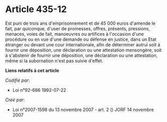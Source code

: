 # Article 435-12

Est puni de trois ans d'emprisonnement et de 45 000 euros d'amende le fait, par quiconque, d'user de promesses, offres,
présents, pressions, menaces, voies de fait, manoeuvres ou artifices à l'occasion d'une procédure ou en vue d'une demande ou
défense en justice, dans un Etat étranger ou devant une cour internationale, afin de déterminer autrui soit à fournir une
déposition, une déclaration ou une attestation mensongère, soit à s'abstenir de fournir une déposition, une déclaration ou
une attestation, même si la subornation n'est pas suivie d'effet.

**Liens relatifs à cet article**

_Codifié par_:

  - Loi n°92-686 1992-07-22

_Créé par_:

  - Loi n°2007-1598 du 13 novembre 2007 - art. 2 () JORF 14 novembre 2007

